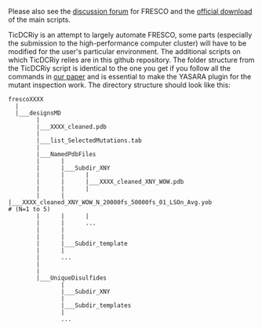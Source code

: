 Please also see the [discussion forum](https://groups.google.com/g/fresco-stabilization-of-proteins) for FRESCO and the [official download](https://www.dropbox.com/sh/j0tlsi2d3lg3jx2/AADZfPvSKeucfBtlWt44wZYBa?dl=0) of the main scripts.

TicDCRiy is an attempt to largely automate FRESCO, some parts (especially the submission to the high-performance computer cluster) will have to be modified for the user's particular environment. The additional scripts on which TicDCRiy relies are in this github repository. The folder structure from the TicDCRiy script is identical to the one you get if you follow all the commands in [our paper](https://link.springer.com/protocol/10.1007/978-1-4939-7366-8_5) and is essential to make the YASARA plugin for the mutant inspection work. The directory structure should look like this:

```
frescoXXXX
  |
  |___designsMD
        |
        |___XXXX_cleaned.pdb
        |
        |___list_SelectedMutations.tab
        |
        |___NamedPdbFiles
        |      |
        |      |___Subdir_XNY
        |      |      |
        |      |      |___XXXX_cleaned_XNY_WOW.pdb
        |      |      |
        |      |      |___XXXX_cleaned_XNY_WOW_N_20000fs_50000fs_01_LSOn_Avg.yob            # (N=1 to 5)
        |      |      |
        |      |      ...
        |      |
        |      |
        |      |___Subdir_template
        |      |
        |      ...
        |
        |
        |___UniqueDisulfides
               |
               |___Subdir_XNY
               |
               |___Subdir_templates
               |
               ...
```
